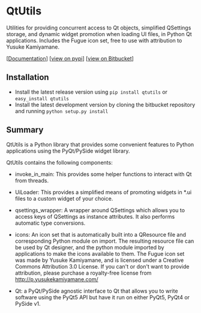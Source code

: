 # QtUtils

Utilities for providing concurrent access to Qt objects, simplified QSettings storage, and dynamic widget promotion when loading UI files, in Python Qt applications.
Includes the Fugue icon set, free to use with attribution to Yusuke Kamiyamane.

[[Documentation](https://http://qtutils.readthedocs.io)] 
[[view on pypi](https://pypi.python.org/pypi/qtutils/)] 
[[view on Bitbucket](https://bitbucket.org/philipstarkey/qtutils)]


## Installation

   * Install the latest release version using `pip install qtutils` or `easy_install qtutils`
   * Install the latest development version by cloning the bitbucket repository and running `python setup.py install` 
   
   
## Summary

QtUtils is a Python library that provides some convenient features to Python applications using the PyQt/PySide widget library.

QtUtils contains the following components:

* invoke_in_main: This provides some helper functions to interact with Qt from threads. 

* UiLoader: This provides a simplified means of promoting widgets in *.ui files to a custom widget of your choice.

* qsettings_wrapper: A wrapper around QSettings which allows you to access keys of QSettings as instance attributes. It also performs automatic type conversions.

* icons: An icon set that is automatically built into a QResource file and corresponding Python module on import. The resulting resource file can be used by Qt designer, and the python module imported by applications to make the icons available to them. The Fugue icon set was made by Yusuke Kamiyamane, and is licensed under a Creative Commons Attribution 3.0 License. If you can't or don't want to provide attribution, please purchase a royalty-free license from http://p.yusukekamiyamane.com/

* Qt: a PyQt/PySide agnostic interface to Qt that allows you to write software using the PyQt5 API but have it run on either PyQt5, PyQt4 or PySide v1.
